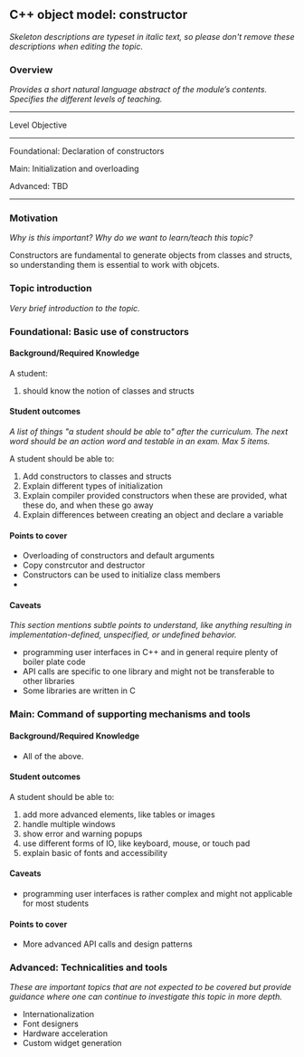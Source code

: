 ## C++ object model: constructor

_Skeleton descriptions are typeset in italic text,_
_so please don't remove these descriptions when editing the topic._

### Overview

_Provides a short natural language abstract of the module’s contents._
_Specifies the different levels of teaching._

------------------------------------------------------------------------
Level             Objective
----------------- ------------------------------------------------------
Foundational:      Declaration of constructors

Main:              Initialization and overloading   

Advanced:          TBD 

------------------------------------------------------------------------

### Motivation

_Why is this important?_
_Why do we want to learn/teach this topic?_

Constructors are fundamental to generate objects from classes and structs, so understanding them is essential to work with objcets.

### Topic introduction

_Very brief introduction to the topic._

### Foundational: Basic use of constructors

#### Background/Required Knowledge

A student:

1. should know the notion of classes and structs 

#### Student outcomes

_A list of things "a student should be able to" after the curriculum._
_The next word should be an action word and testable in an exam._
_Max 5 items._

A student should be able to:

1. Add constructors to classes and structs
2. Explain different types of initialization
3. Explain compiler provided constructors when these are provided, what these do, and when these go away
4. Explain differences between creating an object and declare a variable

#### Points to cover

* Overloading of constructors and default arguments
* Copy constrcutor and destructor
* Constructors can be used to initialize class members 
* 

#### Caveats

_This section mentions subtle points to understand, like anything resulting in
implementation-defined, unspecified, or undefined behavior._

* programming user interfaces in C++ and in general require plenty of boiler plate code
* API calls are specific to one library and might not be transferable to other libraries
* Some libraries are written in C

### Main: Command of supporting mechanisms and tools

#### Background/Required Knowledge

* All of the above.

#### Student outcomes

A student should be able to:

1. add more advanced elements, like tables or images
2. handle multiple windows
3. show error and warning popups
4. use different forms of IO, like keyboard, mouse, or touch pad
5. explain basic of fonts and accessibility

#### Caveats

*  programming user interfaces is rather complex and might not applicable for most students

#### Points to cover

* More advanced API calls and design patterns

### Advanced: Technicalities and tools

_These are important topics that are not expected to be covered but provide
guidance where one can continue to investigate this topic in more depth._

* Internationalization
* Font designers
* Hardware acceleration
* Custom widget generation
